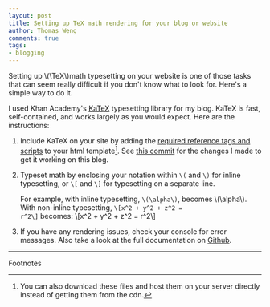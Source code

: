 ```yaml
---
layout: post
title: Setting up TeX math rendering for your blog or website
author: Thomas Weng
comments: true
tags:
- blogging
---
```


Setting up \\(\TeX\\)math typesetting on your website is one of those tasks that can seem really difficult if you don't know what to look for. Here's a simple way to do it. 

I used Khan Academy's [KaTeX](https://khan.github.io/KaTeX/) typesetting library for my blog. KaTeX is fast, self-contained, and works largely as you would expect. Here are the instructions:

1. Include KaTeX on your site by adding the [required reference tags and scripts](https://github.com/Khan/KaTeX/blob/master/contrib/auto-render/README.md) to your html template[^1]. See 
[this commit](https://github.com/thomasweng15/thomasweng15.github.io/commit/a8ae4f214dd8bec31e29c62f3cdc79d2e9b761f8) for the changes I made to get it working on this blog.

2. Typeset math by enclosing your notation within <code class="text">\\(</code> and <code class="text">\\)</code> for inline typesetting, or <code class="text">\\[</code> and <code class="text">\\]</code> for typesetting on a separate line.

    For example, with inline typesetting, <code class="text">\\(\alpha\\)</code>, becomes \\(\alpha\\). With non-inline typesetting, <code class="text">\\[x^2 + y^2 + z^2 = r^2\\]</code> becomes: \\[x^2 + y^2 + z^2 = r^2\\]

3. If you have any rendering issues, check your console for error messages. Also take a look at the full documentation on [Github](https://github.com/Khan/KaTeX).

---
Footnotes

[^1]: You can also download these files and host them on your server directly instead of getting them from the cdn.